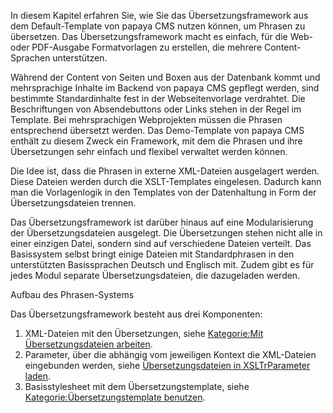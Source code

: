In diesem Kapitel erfahren Sie, wie Sie das Übersetzungsframework aus dem Default-Template von papaya CMS nutzen können, um Phrasen zu übersetzen. Das Übersetzungsframework macht es einfach, für die Web- oder PDF-Ausgabe Formatvorlagen zu erstellen, die mehrere Content-Sprachen unterstützen.

Während der Content von Seiten und Boxen aus der Datenbank kommt und mehrsprachige Inhalte im Backend von papaya CMS gepflegt werden, sind bestimmte Standardinhalte fest in der Webseitenvorlage verdrahtet. Die Beschriftungen von Absendebuttons oder Links stehen in der Regel im Template. Bei mehrsprachigen Webprojekten müssen die Phrasen entsprechend übersetzt werden. Das Demo-Template von papaya CMS enthält zu diesem Zweck ein Framework, mit dem die Phrasen und ihre Übersetzungen sehr einfach und flexibel verwaltet werden können.

Die Idee ist, dass die Phrasen in externe XML-Dateien ausgelagert werden. Diese Dateien werden durch die XSLT-Templates eingelesen. Dadurch kann man die Vorlagenlogik in den Templates von der Datenhaltung in Form der Übersetzungsdateien trennen.

Das Übersetzungsframework ist darüber hinaus auf eine Modularisierung der Übersetzungsdateien ausgelegt. Die Übersetzungen stehen nicht alle in einer einzigen Datei, sondern sind auf verschiedene Dateien verteilt. Das Basissystem selbst bringt einige Dateien mit Standardphrasen in den unterstützten Basissprachen Deutsch und Englisch mit. Zudem gibt es für jedes Modul separate Übersetzungsdateien, die dazugeladen werden.

Aufbau des Phrasen-Systems

Das Übersetzungsframework besteht aus drei Komponenten:

1.  XML-Dateien mit den Übersetzungen, siehe [Kategorie:Mit Übersetzungsdateien arbeiten](../export_de/Kategorie:Mit_Übersetzungsdateien_arbeiten.md).
2.  Parameter, über die abhängig vom jeweiligen Kontext die XML-Dateien eingebunden werden, siehe [Übersetzungsdateien in XSLTrParameter laden](Uebersetzungsdateien_in_XSLT-Parameter_laden.md).
3.  Basisstylesheet mit dem Übersetzungstemplate, siehe [Kategorie:Übersetzungstemplate benutzen](../export_de/Kategorie:Übersetzungstemplate_benutzen.md).
